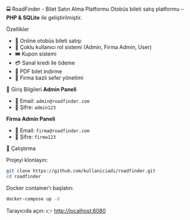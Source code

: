 🚍 RoadFinder - Bilet Satın Alma Platformu
Otobüs bileti satış platformu – **PHP & SQLite** ile geliştirilmiştir.


 Özellikler
- 🎫 Online otobüs bileti satışı
- 👥 Çoklu kullanıcı rol sistemi (Admin, Firma Admin, User)
- 🎟️ Kupon sistemi
- 💳 Sanal kredi ile ödeme
- 📄 PDF bilet indirme
- 🚌 Firma bazlı sefer yönetimi


🔐 Giriş Bilgileri
**Admin Paneli**
- 📧 Email: `admin@roadfinder.com`
- 🔑 Şifre: `admin123`

**Firma Admin Paneli**
- 📧 Email: `firma@roadfinder.com`
- 🔑 Şifre: `firma123`


🚀 Çalıştırma

Projeyi klonlayın:
```bash
git clone https://github.com/kullaniciadi/roadfinder.git
cd roadfinder
```

Docker container'ı başlatın:
```bash
docker-compose up -d
```

Tarayıcıda açın:
👉 [http://localhost:8080](http://localhost:8080)
